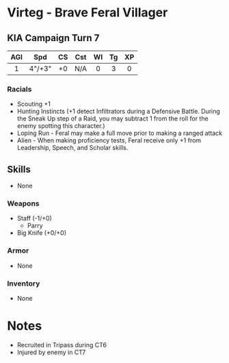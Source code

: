 # Virteg - Brave Feral Villager
## KIA Campaign Turn 7

| AGI |  Spd   | CS  | Cst | Wl  | Tg  | XP  |
|:---:|:------:|:---:|:---:|:---:|:---:|:---:|
|  1  | 4"/+3" | +0  | N/A |  0  |  3  |  0  |
### Racials
- Scouting +1
- Hunting Instincts (+1 detect Infiltrators during a Defensive Battle.  During the Sneak Up step of a Raid, you may subtract 1 from the roll for the enemy spotting this character.)
- Loping Run - Feral may make a full move prior to making a ranged attack
- Alien - When making proficiency tests, Feral receive only +1 from Leadership, Speech, and Scholar skills.
## Skills
- None
### Weapons
- Staff (-1/+0)
	- Parry
- Big Knife (+0/+0)

### Armor
- None

### Inventory
- None

# Notes
- Recruited in Tripass during CT6
- Injured by enemy in CT7